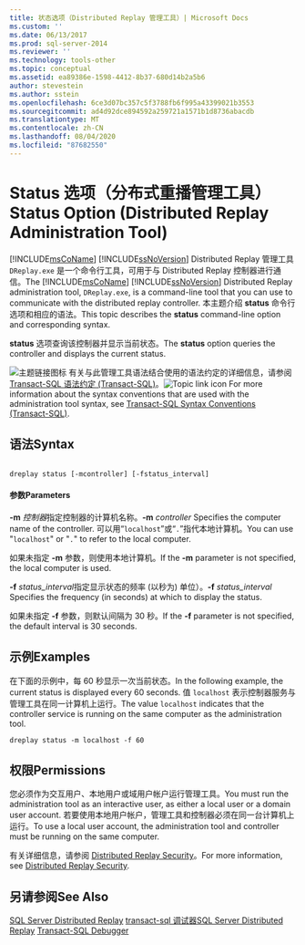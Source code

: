 ```yaml
---
title: 状态选项（Distributed Replay 管理工具）| Microsoft Docs
ms.custom: ''
ms.date: 06/13/2017
ms.prod: sql-server-2014
ms.reviewer: ''
ms.technology: tools-other
ms.topic: conceptual
ms.assetid: ea89386e-1598-4412-8b37-680d14b2a5b6
author: stevestein
ms.author: sstein
ms.openlocfilehash: 6ce3d07bc357c5f3788fb6f995a43399021b3553
ms.sourcegitcommit: ad4d92dce894592a259721a1571b1d8736abacdb
ms.translationtype: MT
ms.contentlocale: zh-CN
ms.lasthandoff: 08/04/2020
ms.locfileid: "87682550"
---
```

# <a name="status-option-distributed-replay-administration-tool"></a><span data-ttu-id="c74ab-102">Status 选项（分布式重播管理工具）</span><span class="sxs-lookup"><span data-stu-id="c74ab-102">Status Option (Distributed Replay Administration Tool)</span></span>
  <span data-ttu-id="c74ab-103">[!INCLUDE[msCoName](../../includes/msconame-md.md)] [!INCLUDE[ssNoVersion](../../includes/ssnoversion-md.md)] Distributed Replay 管理工具 `DReplay.exe` 是一个命令行工具，可用于与 Distributed Replay 控制器进行通信。</span><span class="sxs-lookup"><span data-stu-id="c74ab-103">The [!INCLUDE[msCoName](../../includes/msconame-md.md)] [!INCLUDE[ssNoVersion](../../includes/ssnoversion-md.md)] Distributed Replay administration tool, `DReplay.exe`, is a command-line tool that you can use to communicate with the distributed replay controller.</span></span> <span data-ttu-id="c74ab-104">本主题介绍 **status** 命令行选项和相应的语法。</span><span class="sxs-lookup"><span data-stu-id="c74ab-104">This topic describes the **status** command-line option and corresponding syntax.</span></span>

 <span data-ttu-id="c74ab-105">**status** 选项查询该控制器并显示当前状态。</span><span class="sxs-lookup"><span data-stu-id="c74ab-105">The **status** option queries the controller and displays the current status.</span></span>

 <span data-ttu-id="c74ab-106">![主题链接图标](../../database-engine/media/topic-link.gif "“主题链接”图标") 有关与此管理工具语法结合使用的语法约定的详细信息，请参阅 [Transact-SQL 语法约定 (Transact-SQL)](/sql/t-sql/language-elements/transact-sql-syntax-conventions-transact-sql)。</span><span class="sxs-lookup"><span data-stu-id="c74ab-106">![Topic link icon](../../database-engine/media/topic-link.gif "Topic link icon") For more information about the syntax conventions that are used with the administration tool syntax, see [Transact-SQL Syntax Conventions &#40;Transact-SQL&#41;](/sql/t-sql/language-elements/transact-sql-syntax-conventions-transact-sql).</span></span>

## <a name="syntax"></a><span data-ttu-id="c74ab-107">语法</span><span class="sxs-lookup"><span data-stu-id="c74ab-107">Syntax</span></span>

```

dreplay status [-mcontroller] [-fstatus_interval]
```

#### <a name="parameters"></a><span data-ttu-id="c74ab-108">参数</span><span class="sxs-lookup"><span data-stu-id="c74ab-108">Parameters</span></span>
 <span data-ttu-id="c74ab-109">**-m** *控制器*指定控制器的计算机名称。</span><span class="sxs-lookup"><span data-stu-id="c74ab-109">**-m** *controller* Specifies the computer name of the controller.</span></span> <span data-ttu-id="c74ab-110">可以用“`localhost`”或“`.`”指代本地计算机。</span><span class="sxs-lookup"><span data-stu-id="c74ab-110">You can use "`localhost`" or "`.`" to refer to the local computer.</span></span>

 <span data-ttu-id="c74ab-111">如果未指定 **-m** 参数，则使用本地计算机。</span><span class="sxs-lookup"><span data-stu-id="c74ab-111">If the **-m** parameter is not specified, the local computer is used.</span></span>

 <span data-ttu-id="c74ab-112">**-f** *status_interval*指定显示状态的频率 (以秒为) 单位）。</span><span class="sxs-lookup"><span data-stu-id="c74ab-112">**-f** *status_interval* Specifies the frequency (in seconds) at which to display the status.</span></span>

 <span data-ttu-id="c74ab-113">如果未指定 **-f** 参数，则默认间隔为 30 秒。</span><span class="sxs-lookup"><span data-stu-id="c74ab-113">If the **-f** parameter is not specified, the default interval is 30 seconds.</span></span>

## <a name="examples"></a><span data-ttu-id="c74ab-114">示例</span><span class="sxs-lookup"><span data-stu-id="c74ab-114">Examples</span></span>
 <span data-ttu-id="c74ab-115">在下面的示例中，每 60 秒显示一次当前状态。</span><span class="sxs-lookup"><span data-stu-id="c74ab-115">In the following example, the current status is displayed every 60 seconds.</span></span> <span data-ttu-id="c74ab-116">值 `localhost` 表示控制器服务与管理工具在同一计算机上运行。</span><span class="sxs-lookup"><span data-stu-id="c74ab-116">The value `localhost` indicates that the controller service is running on the same computer as the administration tool.</span></span>

```
dreplay status -m localhost -f 60
```

## <a name="permissions"></a><span data-ttu-id="c74ab-117">权限</span><span class="sxs-lookup"><span data-stu-id="c74ab-117">Permissions</span></span>
 <span data-ttu-id="c74ab-118">您必须作为交互用户、本地用户或域用户帐户运行管理工具。</span><span class="sxs-lookup"><span data-stu-id="c74ab-118">You must run the administration tool as an interactive user, as either a local user or a domain user account.</span></span> <span data-ttu-id="c74ab-119">若要使用本地用户帐户，管理工具和控制器必须在同一台计算机上运行。</span><span class="sxs-lookup"><span data-stu-id="c74ab-119">To use a local user account, the administration tool and controller must be running on the same computer.</span></span>

 <span data-ttu-id="c74ab-120">有关详细信息，请参阅 [Distributed Replay Security](distributed-replay-security.md)。</span><span class="sxs-lookup"><span data-stu-id="c74ab-120">For more information, see [Distributed Replay Security](distributed-replay-security.md).</span></span>

## <a name="see-also"></a><span data-ttu-id="c74ab-121">另请参阅</span><span class="sxs-lookup"><span data-stu-id="c74ab-121">See Also</span></span>
 <span data-ttu-id="c74ab-122">[SQL Server Distributed Replay](sql-server-distributed-replay.md) [transact-sql 调试器](../../relational-databases/scripting/transact-sql-debugger.md)</span><span class="sxs-lookup"><span data-stu-id="c74ab-122">[SQL Server Distributed Replay](sql-server-distributed-replay.md) [Transact-SQL Debugger](../../relational-databases/scripting/transact-sql-debugger.md)</span></span>


